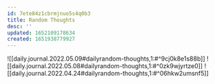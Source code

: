 ```yaml
---
id: 7ete84z1cbrmjnuo5s4q0b3
title: Random Thoughts
desc: ''
updated: 1652109178634
created: 1651938779927
---
```


![[daily.journal.2022.05.09#dailyrandom-thoughts,1:#^9cj0k8e1s88b]]
![[daily.journal.2022.05.08#dailyrandom-thoughts,1:#^0zk9wjyrtze0]]
![[daily.journal.2022.04.24#dailyrandom-thoughts,1:#^06hkw2umsnf5]]